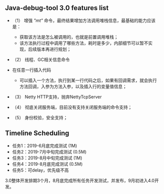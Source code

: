 ## Java-debug-tool 3.0 features list

* （1） 增强 *\"mt"* 命令，最终结果增加方法调用堆栈信息，最基础的能力应该是：
    * 获取该方法是怎么被调用的，也就是前置调用堆栈；
    * 该方法执行过程中调用了哪些方法，耗时是多少，内部细节可以暂不实现，后续版本再进行规划；
    
* （2） 线程、GC相关信息命令    

* 在任意一行插入代码
    * 可以插入一个方法，执行到某一行代码之后，如果有回调需求，就会执行方法回调，入参为方法入参，以及插入行的变量值信息；
    
* （3） Netty HTTP支持，抛弃NettyTcpServer    

* （4） 彻底关闭服务端，目前没有支持关闭服务端的命令支持；

* （5） 身份校验，安全支持；

## Timeline Scheduling

* 任务1：2019-6月底完成测试 (1M)
* 任务2：2019-7月中旬完成测试 (0.5M)
* 任务3：2019-8月中旬完成测试 (1M)
* 任务4：2019-8月底完成测试 (0.5M)
* 任务5：可delay，优先级不高

3.0整体开发排期3个月，8月底完成所有任务开发测试，并发布，9月初进入4.0开发。